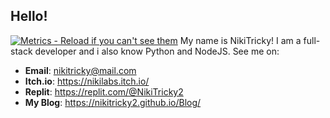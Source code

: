 ## Hello!
[![Metrics - Reload if you can't see them](https://metrics.lecoq.io/NikiTricky2?template=classic&base.activity=0&base.community=0&base.repositories=0&base.metadata=0&isocalendar=1&languages=1&isocalendar.duration=full-year&languages.limit=1000&languages.sections=most-used&languages.colors=github&languages.threshold=0%25&languages.indepth=false&languages.recent.load=300&languages.recent.days=14&config.timezone=Europe%2FSofia)](https://github.com/NikiTricky2/)
My name is NikiTricky! I am a full-stack developer and i also know Python and NodeJS. See me on:
* **Email**: [nikitricky@mail.com](mailto:nikitricky@mail.com)
* **Itch.io**: https://nikilabs.itch.io/
* **Replit**: https://replit.com/@NikiTricky2
* **My Blog**: https://nikitricky2.github.io/Blog/
